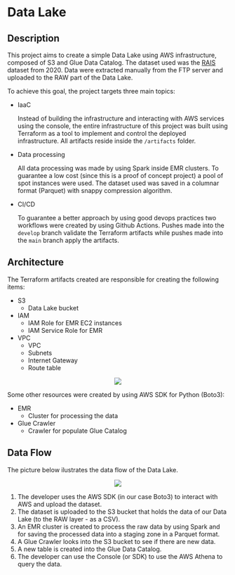 # Data Lake

## Description
This project aims to create a simple Data Lake using AWS infrastructure, composed of S3 and Glue Data Catalog. The dataset used was the [RAIS](http://pdet.mte.gov.br/microdados-rais-e-caged) dataset from 2020. Data were extracted manually from the FTP server and uploaded to the RAW part of the Data Lake.

To achieve this goal, the project targets three main topics: 
- IaaC

    Instead of building the infrastructure and interacting with AWS services using the console, the entire infrastructure of this project was built using Terraform as a tool to implement and control the deployed infrastructure. All artifacts reside inside the `/artifacts` folder.

- Data processing

    All data processing was made by using Spark inside EMR clusters. To guarantee a low cost (since this is a proof of concept project) a pool of spot instances were used. The dataset used was saved in a columnar format (Parquet) with snappy compression algorithm.

- CI/CD
    
    To guarantee a better approach by using good devops practices two workflows were created by using Github Actions. Pushes made into the `develop` branch validate the Terraform artifacts while pushes made into the `main` branch apply the artifacts.

## Architecture

The Terraform artifacts created are responsible for creating the following items:
- S3
    - Data Lake bucket
- IAM
    - IAM Role for EMR EC2 instances
    - IAM Service Role for EMR
- VPC
    - VPC
    - Subnets
    - Internet Gateway
    - Route table

<p align="center">
  <img src="https://user-images.githubusercontent.com/52676348/156426895-c0212a0f-a36d-4a16-be2f-cb23837d8482.png" />
</p>

Some other resources were created by using AWS SDK for Python (Boto3):
- EMR
    - Cluster for processing the data
- Glue Crawler
    - Crawler for populate Glue Catalog


## Data Flow

The picture below ilustrates the data flow of the Data Lake.

<p align="center">
  <img src="https://user-images.githubusercontent.com/52676348/156427525-3a8985fe-6f95-41a8-83b3-d23d64b19ef3.png" />
</p>

1) The developer uses the AWS SDK (in our case Boto3) to interact with AWS and upload the dataset.
2) The dataset is uploaded to the S3 bucket that holds the data of our Data Lake (to the RAW layer - as a CSV).
3) An EMR cluster is created to process the raw data by using Spark and for saving the processed data into a staging zone in a Parquet format.
4) A Glue Crawler looks into the S3 bucket to see if there are new data.
5) A new table is created into the Glue Data Catalog.
6) The developer can use the Console (or SDK) to use the AWS Athena to query the data.
